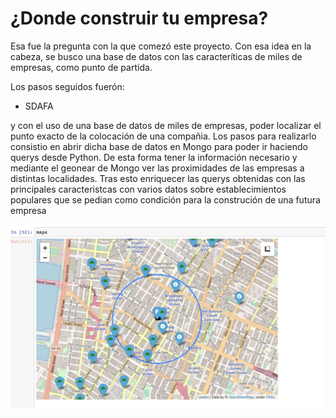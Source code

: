 # ¿Donde construir tu empresa? 
Esa fue la pregunta con la que comezó este proyecto. Con esa idea en la cabeza, se busco una base de datos con las caracteríticas de miles de empresas, como punto de partida.

Los pasos seguidos fuerón:
- SDAFA



y con el uso de una base de datos de miles de empresas, poder localizar el punto exacto de la colocación de una compañia. 
Los pasos para realizarlo consistio en abrir dicha base de datos en Mongo para poder ir haciendo querys desde Python. De esta forma tener la información necesario y mediante el geonear de Mongo ver las proximidades de las empresas a distintas localidades.
Tras esto enriquecer las querys obtenidas con las principales caracteristcas con varios datos sobre establecimientos populares que se pedian como condición para la construción de una futura empresa


<img src="Mapa.png" />
